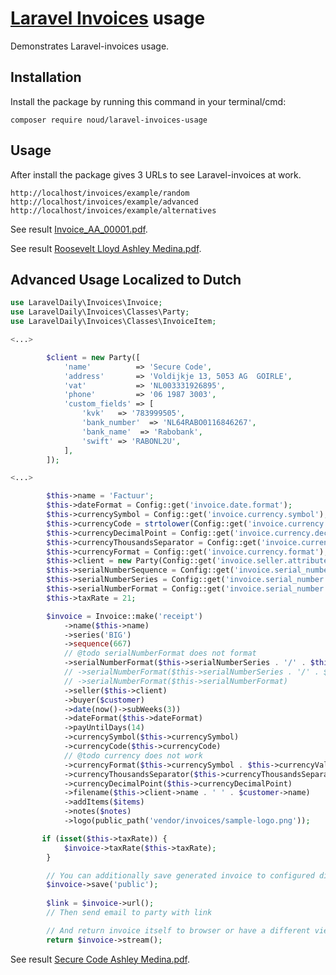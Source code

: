 # [Laravel Invoices](http://github.com/LaravelDaily/laravel-invoices) usage

Demonstrates Laravel-invoices usage.

## Installation

Install the package by running this command in your terminal/cmd:
```
composer require noud/laravel-invoices-usage
```

## Usage

After install the package gives 3 URLs to see Laravel-invoices at work.
```
http://localhost/invoices/example/random
http://localhost/invoices/example/advanced
http://localhost/invoices/example/alternatives
```

See result [Invoice_AA_00001.pdf](docs/examples/invoice_AA_00001.pdf).

See result [Roosevelt Lloyd Ashley Medina.pdf](docs/examples/Roosevelt%20Lloyd%20Ashley%20Medina.pdf).

## Advanced Usage Localized to Dutch

``` php
use LaravelDaily\Invoices\Invoice;
use LaravelDaily\Invoices\Classes\Party;
use LaravelDaily\Invoices\Classes\InvoiceItem;

<...>

        $client = new Party([
            'name'          => 'Secure Code',
            'address'       => 'Voldijkje 13, 5053 AG  GOIRLE',
            'vat'           => 'NL003331926895',
            'phone'         => '06 1987 3003',
            'custom_fields' => [
                'kvk'   => '783999505',
                'bank_number'  => 'NL64RABO0116846267',
                'bank_name'  => 'Rabobank',
                'swift' => 'RABONL2U',
            ],
        ]);

<...>

        $this->name = 'Factuur';
        $this->dateFormat = Config::get('invoice.date.format');
        $this->currencySymbol = Config::get('invoice.currency.symbol');
        $this->currencyCode = strtolower(Config::get('invoice.currency.code'));
        $this->currencyDecimalPoint = Config::get('invoice.currency.decimal_point');
        $this->currencyThousandsSeparator = Config::get('invoice.currency.thousands_separator');
        $this->currencyFormat = Config::get('invoice.currency.format');
        $this->client = new Party(Config::get('invoice.seller.attributes'));
        $this->serialNumberSequence = Config::get('invoice.serial_number.sequence');
        $this->serialNumberSeries = Config::get('invoice.serial_number.series');
        $this->serialNumberFormat = Config::get('invoice.serial_number.format');
        $this->taxRate = 21;

        $invoice = Invoice::make('receipt')
            ->name($this->name)
            ->series('BIG')
            ->sequence(667)
            // @todo serialNumberFormat does not format
            ->serialNumberFormat($this->serialNumberSeries . '/' . $this->serialNumberSequence)
            // ->serialNumberFormat($this->serialNumberSeries . '/' . $this->serialNumberSequence)
            // ->serialNumberFormat($this->serialNumberFormat)
            ->seller($this->client)
            ->buyer($customer)
            ->date(now()->subWeeks(3))
            ->dateFormat($this->dateFormat)
            ->payUntilDays(14)
            ->currencySymbol($this->currencySymbol)
            ->currencyCode($this->currencyCode)
            // @todo currency does not work
            ->currencyFormat($this->currencySymbol . $this->currencyValue)
            ->currencyThousandsSeparator($this->currencyThousandsSeparator)
            ->currencyDecimalPoint($this->currencyDecimalPoint)
            ->filename($this->client->name . ' ' . $customer->name)
            ->addItems($items)
            ->notes($notes)
            ->logo(public_path('vendor/invoices/sample-logo.png'));

       if (isset($this->taxRate)) {
            $invoice->taxRate($this->taxRate);
        }

        // You can additionally save generated invoice to configured disk
        $invoice->save('public');
            
        $link = $invoice->url();
        // Then send email to party with link

        // And return invoice itself to browser or have a different view
        return $invoice->stream();
```
See result [Secure Code Ashley Medina.pdf](docs/Secure%20Code%20Ashley%20Medina%20(nl).pdf).